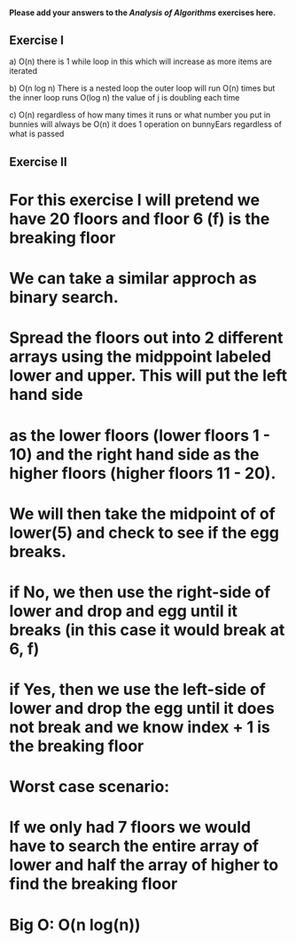 #### Please add your answers to the ***Analysis of  Algorithms*** exercises here.

## Exercise I

a) O(n) there is 1 while loop in this which will increase as more items are iterated


b) O(n log n) There is a nested loop the outer loop will run O(n) times but the inner loop 
   runs O(log n) the value of j is doubling each time


c) O(n) regardless of how many times it runs or what number you put in bunnies will always be 
   O(n) it does 1 operation on bunnyEars regardless of what is passed

## Exercise II

# For this exercise I will pretend we have 20 floors and floor 6 (f) is the breaking floor
# We can take a similar approch as binary search.

# Spread the floors out into 2 different arrays using the midppoint labeled lower and upper.  This will put the left hand side
# as the lower floors (lower floors 1 - 10) and the right hand side as the higher floors (higher floors 11 - 20).

# We will then take the midpoint of of lower(5) and check to see if the egg breaks. 
#   if No, we then use the right-side of lower and drop and egg until it breaks (in this case it would break at 6, f)
#   if Yes, then we use the left-side of lower and drop the egg until it does not break and we know index + 1 is the breaking floor

# Worst case scenario:
# If we only had 7 floors we would have to search the entire array of lower and half the array of higher to find the breaking floor

# Big O: O(n log(n))
